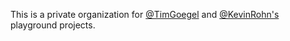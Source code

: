 This is a private organization for [@TimGoegel](https://github.com/TimGoegel) and [@KevinRohn's](https://github.com/KevinRohn) playground projects.
